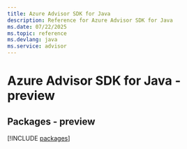 ```yaml
---
title: Azure Advisor SDK for Java
description: Reference for Azure Advisor SDK for Java
ms.date: 07/22/2025
ms.topic: reference
ms.devlang: java
ms.service: advisor
---
```

# Azure Advisor SDK for Java - preview
## Packages - preview
[!INCLUDE [packages](advisor-index.md)]